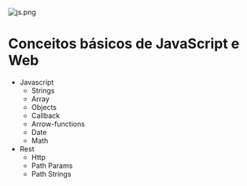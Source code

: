 ![js.png](https://i0.wp.com/www.ramosdainformatica.com.br/wp-content/uploads/2017/01/O-que-%C3%A9-Javascript-e-seus-frameworks-Uma-Introdu%C3%A7%C3%A3o.png?fit=800%2C300&ssl=1)

# Conceitos básicos de JavaScript e Web

- Javascript
  - Strings
  - Array
  - Objects
  - Callback
  - Arrow-functions
  - Date
  - Math
- Rest
  - Http
  - Path Params
  - Path Strings
  
